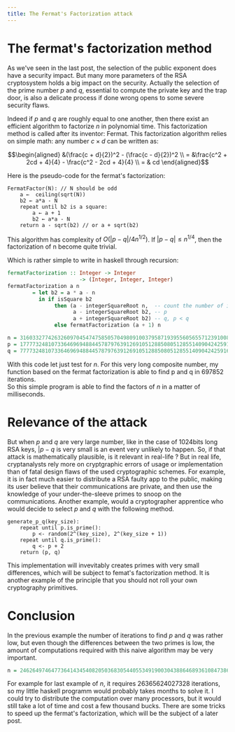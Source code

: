 ```yaml
---
title: The Fermat's Factorization attack
---
```


The fermat's factorization method
=================================

As we've seen in the last post, the selection of the public exponent
does have a security impact. But many more parameters of the RSA
cryptosystem holds a big impact on the security. Actually the selection
of the prime number $p$ and $q$, essential to compute the private key
and the trap door, is also a delicate process if done wrong opens to
some severe security flaws.

Indeed if $p$ and $q$ are roughly equal to one another, then there exist
an efficient algorithm to factorize $n$ in polynomial time. This
factorization method is called after its inventor: Fermat. This
factorization algorithm relies on simple math: any number $c\times d$
can be written as:

$$\begin{aligned}
        &(\frac{c + d}{2})^2 - (\frac{c - d}{2})^2 \\
        = &\frac{c^2 + 2cd + 4}{4} - \frac{c^2 - 2cd + 4}{4} \\
        = & cd
\end{aligned}$$

Here is the pseudo-code for the fermat's factorization:
```
FermatFactor(N): // N should be odd
	a ←  ceiling(sqrt(N))
	b2 ← a*a - N
	repeat until b2 is a square:
		a ← a + 1
		b2 ← a*a - N
	return a - sqrt(b2) // or a + sqrt(b2)
```

This algorithm has complexity of $O(|p - q|/4n^{1/2})$. If
$|p - q| \leq n^{1/4}$, then the factorization of n become quite
trivial.

Which is rather simple to write in haskell through recursion:

```haskell
fermatFactorization :: Integer -> Integer
                       -> (Integer, Integer, Integer)
fermatFactorization a n
		= let b2 = a * a - n
          in if isSquare b2
               then (a - integerSquareRoot n,  -- count the number of iterations
                     a - integerSquareRoot b2, -- p
                     a + integerSquareRoot b2) -- q, p < q
               else fermatFactorization (a + 1) n
```

```haskell
n = 316033277426326097045474758505704980910037958719395560565571239100878192955228495343184968305477308460190076404967552110644822298179716669689426595435572597197633507818204621591917460417859294285475630901332588545477552125047019022149746524843545923758425353103063134585375275638257720039414711534847429265419
p = 17777324810733646969488445787976391269105128850805128551409042425916175469483806303918279424710789334026260880628723893508382860291986009694703181381742497
q = 7777324810733646969488445787976391269105128850805128551409042425916175469168770593916088768472336728042727873643069063316671869732507795155086000807594027
```

With this code let just test for $n$.
For this very long composite number, my function based on the fermat
factorization is able to find p and q in 697852 iterations.\
So this simple program is able to find the factors of $n$ in a matter of milliseconds.

Relevance of the attack
=======================

But when $p$ and $q$ are very large number, like in the case of 1024bits
long RSA keys, $|p - q$ is very small is an event very unlikely to happen.
So, if that attack is mathematically plausible, is it relevant in real-life ?
But in real life, cryptanalysts rely more on cryptgraphic errors of usage
or implementation than of fatal design flaws of the used cryptographic schemes.
For example, it is in fact much easier to distribute a RSA faulty app to the public,
making its user believe that their communications are private, and
then use the knowledge of your under-the-sleeve primes to snoop on the
communications. Another example, would a cryptographer apprentice who would
decide to select $p$ and $q$ with the following method.

```
generate_p_q(key_size):
    repeat until p.is_prime():
        p <- random(2^(key_size), 2^(key_size + 1))
    repeat until q.is_prime():
        q <- p + 2
    return (p, q)
```

This implementation will invevitably creates primes with very small differences,
which will be subject to femat's factorization method. It is another example
of the principle that you should not roll your own cryptography primitives.

Conclusion
==========

In the previous example the number of iterations to find $p$ and $q$
was rather low, but even though the differences between the two
primes is low, the amount of computations required with this
naive algorithm may be very important.
```haskell
n = 2462649746477364143454082050368305440553491900304388646893610847386194301369924385009730987303651345060031438478297733694036327257723431468649220444397635127530301992505638291521092898714917678389314956983918603221732358628680256253537449204312287724750669208856634711056863315465220853759428826555838536733
```
For example for last example of $n$,
it requires $26365624027328$ iterations, so my little haskell
programm would probably takes months
to solve it. I could try to distribute the computation over many processors, but it
would still take a lot of time and cost a few thousand bucks.
There are some tricks to speed up the fermat's factorization,
which will be the subject of a later post.
